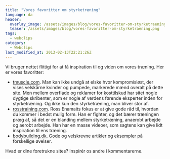 ```yaml
---
title: "Vores favoritter om styrketræning"
language: da
header:
  overlay_image: /assets/images/blog/vores-favoritter-om-styrketraening.png
  teaser: /assets/images/blog/vores-favoritter-om-styrketraening.png
tags:
  - webclips
category:
  - Webclips
last_modified_at: 2013-02-13T22:21:26Z
---
```


Vi bruger nettet flittigt for at få inspiration til og viden om vores træning. Her er vores favoritter:


- [tmuscle.com](http://tmuscle.com). Man kan ikke undgå at elske hvor kompromisløst, der vises velskårne kvinder og pumpede, markerede mænd overalt på dette site. Men mellem overflade og reklamer for kosttilskud har sitet nogle dygtige skribenter, som er nogle af verdens førende eksperter inden for styrketræning. Og ikke kun den styrketræning, man bliver stor af.
- [rosstraining.com](http://rosstraining.com/). Ross Enamaits fokus er at give gode råd til, hvordan du kommer i bedst mulig form. Han er fighter, og det bærer træningen præg af, så det er en blanding mellem styrketræning, anaerobt arbejde og aerobt arbejde. Han har en masse videoer, som sagtens kan give lidt inspiration til ens træning.
- [bodybuilding.dk](http://www.bodybuilding.dk/). Gode og velskrevne artikler og eksempler på forskellige øvelser.

Hvad er dine foretrukne sites? Inspirér os andre i kommentarerne.
